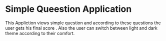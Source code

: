# Simple Queestion Application
This Appliction views simple question and according to these questions the user gets his final score .
Also the user can switch between light and dark theme according to their comfort.